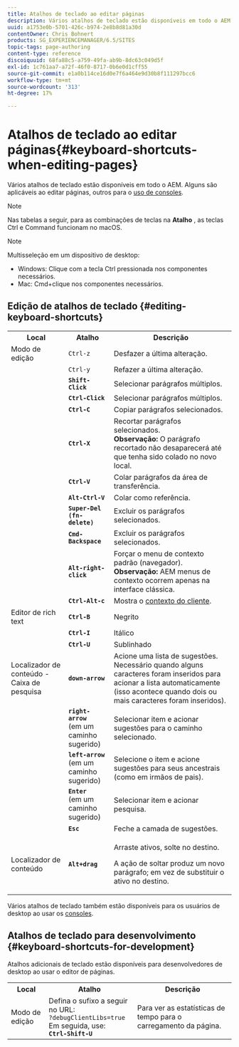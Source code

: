 ```yaml
---
title: Atalhos de teclado ao editar páginas
description: Vários atalhos de teclado estão disponíveis em todo o AEM. Alguns são aplicáveis ao editar páginas, outros para o uso de consoles.
uuid: a1753e0b-5701-426c-b974-2e8b8d81a30d
contentOwner: Chris Bohnert
products: SG_EXPERIENCEMANAGER/6.5/SITES
topic-tags: page-authoring
content-type: reference
discoiquuid: 68fa88c5-a759-49fa-ab9b-8dc63c049d5f
exl-id: 1c761aa7-a72f-46f0-8717-0b6e0d1cff55
source-git-commit: e1a0b114ce16d0e7f6a464e9d30b8f111297bcc6
workflow-type: tm+mt
source-wordcount: '313'
ht-degree: 17%

---
```


# Atalhos de teclado ao editar páginas{#keyboard-shortcuts-when-editing-pages}

Vários atalhos de teclado estão disponíveis em todo o AEM. Alguns são aplicáveis ao editar páginas, outros para o [uso de consoles](/help/sites-classic-ui-authoring/author-env-keyboard-shortcuts.md).

>[!NOTE]
>
>Nas tabelas a seguir, para as combinações de teclas na **Atalho** , as teclas Ctrl e Command funcionam no macOS.

>[!NOTE]
>
>Multisseleção em um dispositivo de desktop:
>
>* Windows: Clique com a tecla Ctrl pressionada nos componentes necessários.
>* Mac: Cmd+clique nos componentes necessários.
>


## Edição de atalhos de teclado {#editing-keyboard-shortcuts}

<table>
 <tbody>
  <tr>
   <th>Local</th>
   <th>Atalho</th>
   <th>Descrição</th>
  </tr>
  <tr>
   <td>Modo de edição</td>
   <td><code>Ctrl-z</code></td>
   <td>Desfazer a última alteração.</td>
  </tr>
  <tr>
   <td> </td>
   <td><code>Ctrl-y</code></td>
   <td>Refazer a última alteração.</td>
  </tr>
  <tr>
   <td> </td>
   <td><strong><code>Shift-Click</code></strong></td>
   <td>Selecionar parágrafos múltiplos.</td>
  </tr>
  <tr>
   <td> </td>
   <td><strong><code>Ctrl-Click</code></strong></td>
   <td>Selecionar parágrafos múltiplos.</td>
  </tr>
  <tr>
   <td> </td>
   <td><strong><code>Ctrl-C</code></strong></td>
   <td>Copiar parágrafos selecionados.</td>
  </tr>
  <tr>
   <td> </td>
   <td><strong><code>Ctrl-X</code></strong></td>
   <td>Recortar parágrafos selecionados.<strong><br /> Observação:</strong> O parágrafo recortado não desaparecerá até que tenha sido colado no novo local.</td>
  </tr>
  <tr>
   <td> </td>
   <td><strong><code>Ctrl-V</code></strong></td>
   <td>Colar parágrafos da área de transferência.</td>
  </tr>
  <tr>
   <td> </td>
   <td><strong><code>Alt-Ctrl-V</code></strong></td>
   <td>Colar como referência.</td>
  </tr>
  <tr>
   <td> </td>
   <td><strong><code>Super-Del (fn-delete)</code></strong></td>
   <td>Excluir os parágrafos selecionados.</td>
  </tr>
  <tr>
   <td> </td>
   <td><strong><code>Cmd-Backspace</code></strong></td>
   <td>Excluir os parágrafos selecionados.</td>
  </tr>
  <tr>
   <td> </td>
   <td><strong><code>Alt-right-click</code></strong></td>
   <td>Forçar o menu de contexto padrão (navegador).<br /> <strong>Observação:</strong> AEM menus de contexto ocorrem apenas na interface clássica.</td>
  </tr>
  <tr>
   <td> </td>
   <td><strong><code>Ctrl-Alt-c</code></strong></td>
   <td>Mostra o <a href="/help/sites-administering/client-context.md">contexto do cliente</a>.</td>
  </tr>
  <tr>
   <td>Editor de rich text<br /> </td>
   <td><strong><code>Ctrl-B</code></strong><br /> </td>
   <td>Negrito</td>
  </tr>
  <tr>
   <td> </td>
   <td><strong><code>Ctrl-I</code></strong><br /> </td>
   <td>Itálico<br /> </td>
  </tr>
  <tr>
   <td> </td>
   <td><strong><code>Ctrl-U</code></strong><br /> </td>
   <td>Sublinhado</td>
  </tr>
  <tr>
   <td>Localizador de conteúdo - Caixa de pesquisa</td>
   <td><strong><code>down-arrow</code></strong></td>
   <td>Acione uma lista de sugestões. Necessário quando alguns caracteres foram inseridos para acionar a lista automaticamente (isso acontece quando dois ou mais caracteres foram inseridos).</td>
  </tr>
  <tr>
   <td> </td>
   <td><strong><code>right-arrow</code></strong><br /> (em um caminho sugerido)</td>
   <td>Selecionar item e acionar sugestões para o caminho selecionado.</td>
  </tr>
  <tr>
   <td> </td>
   <td><strong><code>left-arrow</code></strong><br /> (em um caminho sugerido)</td>
   <td>Selecione o item e acione sugestões para seus ancestrais (como em irmãos de pais).</td>
  </tr>
  <tr>
   <td> </td>
   <td><strong><code>Enter</code></strong><br /> (em um caminho sugerido)</td>
   <td>Selecionar item e acionar pesquisa.</td>
  </tr>
  <tr>
   <td> </td>
   <td><strong><code>Esc</code></strong></td>
   <td>Feche a camada de sugestões.</td>
  </tr>
  <tr>
   <td>Localizador de conteúdo<br /> </td>
   <td><strong><code>Alt+drag</code></strong></td>
   <td><p>Arraste ativos, solte no destino.</p> <p>A ação de soltar produz um novo parágrafo; em vez de substituir o ativo no destino.</p> </td>
  </tr>
 </tbody>
</table>

Vários atalhos de teclado também estão disponíveis para os usuários de desktop ao usar os [consoles](/help/sites-classic-ui-authoring/author-env-keyboard-shortcuts.md).

## Atalhos de teclado para desenvolvimento {#keyboard-shortcuts-for-development}

Atalhos adicionais de teclado estão disponíveis para desenvolvedores de desktop ao usar o editor de páginas.

<table>
 <tbody>
  <tr>
   <th>Local</th>
   <th>Atalho</th>
   <th>Descrição</th>
  </tr>
  <tr>
   <td>Modo de edição</td>
   <td>Defina o sufixo a seguir no URL:<br /> <code>?debugClientLibs=true</code><br /> Em seguida, use:<br /> <strong><code>Ctrl-Shift-U</code></strong></td>
   <td>Para ver as estatísticas de tempo para o carregamento da página.</td>
  </tr>
 </tbody>
</table>
